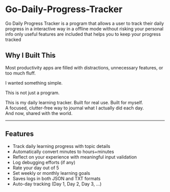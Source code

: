 # Go-Daily-Progress-Tracker
Go Daily Progress Tracker is a program that allows a user to track their daily progress in a interactive way in a offline mode without risking your personal info only useful features are included that helps you to keep your progress tracked

## Why I Built This

Most productivity apps are filled with distractions, unnecessary features, or too much fluff.

I wanted something simple.

This is not just a program.

This is my daily learning tracker. Built for real use. Built for myself.  
A focused, clutter-free way to journal what I actually did each day.  
And now, shared with the world.

---

## Features

- Track daily learning progress with topic details
- Automatically convert minutes to hours+minutes
- Reflect on your experience with meaningful input validation
- Log debugging efforts (if any)
- Rate your day out of 5
- Set weekly or monthly learning goals
- Saves logs in both JSON and TXT formats
- Auto-day tracking (Day 1, Day 2, Day 3, ...)

